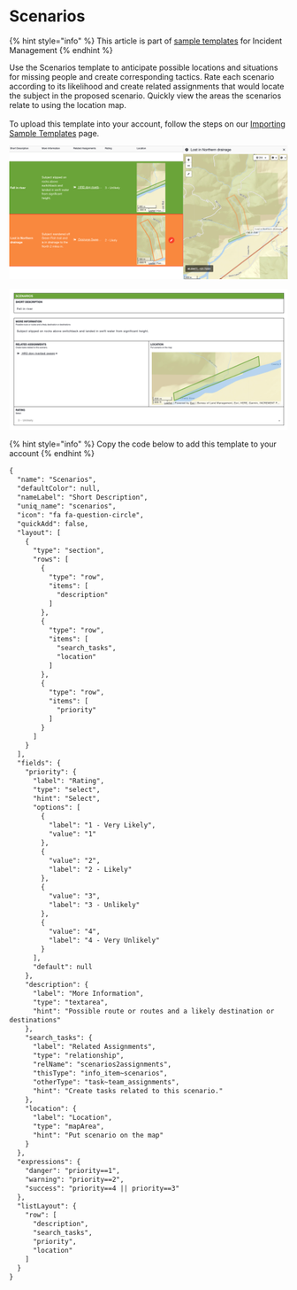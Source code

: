 # Scenarios

{% hint style="info" %}
This article is part of [sample templates](../) for Incident Management
{% endhint %}

Use the Scenarios template to anticipate possible locations and situations for missing people and create corresponding tactics. Rate each scenario according to its likelihood and create related assignments that would locate the subject in the proposed scenario. Quickly view the areas the scenarios relate to using the location map.\
\
To upload this template into your account, follow the steps on our [Importing Sample Templates](../importing-sample-templates.md) page.

![](<../../../.gitbook/assets/Screen Shot 2021-06-30 at 1.05.14 PM (2).png>)

![](<../../../.gitbook/assets/Screen Shot 2021-06-30 at 1.07.53 PM.png>)

{% hint style="info" %}
Copy the code below to add this template to your account
{% endhint %}

```
{
  "name": "Scenarios",
  "defaultColor": null,
  "nameLabel": "Short Description",
  "uniq_name": "scenarios",
  "icon": "fa fa-question-circle",
  "quickAdd": false,
  "layout": [
    {
      "type": "section",
      "rows": [
        {
          "type": "row",
          "items": [
            "description"
          ]
        },
        {
          "type": "row",
          "items": [
            "search_tasks",
            "location"
          ]
        },
        {
          "type": "row",
          "items": [
            "priority"
          ]
        }
      ]
    }
  ],
  "fields": {
    "priority": {
      "label": "Rating",
      "type": "select",
      "hint": "Select",
      "options": [
        {
          "label": "1 - Very Likely",
          "value": "1"
        },
        {
          "value": "2",
          "label": "2 - Likely"
        },
        {
          "value": "3",
          "label": "3 - Unlikely"
        },
        {
          "value": "4",
          "label": "4 - Very Unlikely"
        }
      ],
      "default": null
    },
    "description": {
      "label": "More Information",
      "type": "textarea",
      "hint": "Possible route or routes and a likely destination or destinations"
    },
    "search_tasks": {
      "label": "Related Assignments",
      "type": "relationship",
      "relName": "scenarios2assignments",
      "thisType": "info_item~scenarios",
      "otherType": "task~team_assignments",
      "hint": "Create tasks related to this scenario."
    },
    "location": {
      "label": "Location",
      "type": "mapArea",
      "hint": "Put scenario on the map"
    }
  },
  "expressions": {
    "danger": "priority==1",
    "warning": "priority==2",
    "success": "priority==4 || priority==3"
  },
  "listLayout": {
    "row": [
      "description",
      "search_tasks",
      "priority",
      "location"
    ]
  }
}
```
